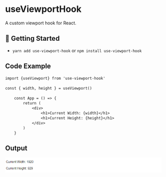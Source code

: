 <!-- Readme for use custom hook -->

# useViewportHook

A custom viewport hook for React.

## 🚀 Getting Started

- `yarn add use-viewport-hook` or `npm install use-viewport-hook`

## Code Example

```
import {useViewport} from 'use-viewport-hook'

const { width, height } = useViewport()

    const App = () => {
    	return (
    		<div>
    			<h1>Current Width: {width}</h1>
    			<h1>Current Height: {height}</h1>
    		</div>
    	)
    }

```

## Output

![use-viewport-hook](./public/output.png)
